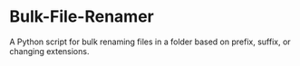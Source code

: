 # Bulk-File-Renamer
A Python script for bulk renaming files in a folder based on prefix, suffix, or changing extensions.

